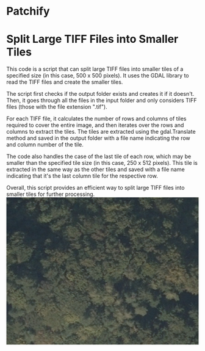 # Patchify

# Split Large TIFF Files into Smaller Tiles

This code is a script that can split large TIFF files into smaller tiles of a specified size (in this case, 500 x 500 pixels). It uses the GDAL library to read the TIFF files and create the smaller tiles.

The script first checks if the output folder exists and creates it if it doesn't. Then, it goes through all the files in the input folder and only considers TIFF files (those with the file extension ".tif").

For each TIFF file, it calculates the number of rows and columns of tiles required to cover the entire image, and then iterates over the rows and columns to extract the tiles. The tiles are extracted using the gdal.Translate method and saved in the output folder with a file name indicating the row and column number of the tile.

The code also handles the case of the last tile of each row, which may be smaller than the specified tile size (in this case, 250 x 512 pixels). This tile is extracted in the same way as the other tiles and saved with a file name indicating that it's the last column tile for the respective row.

Overall, this script provides an efficient way to split large TIFF files into smaller tiles for further processing.
![Alt text](422908_2020_RGB_20_BEV_LFRZ_SAGIS.tif_col0_last_row.tif)
